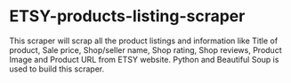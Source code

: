 # ETSY-products-listing-scraper
This scraper will scrap all the product listings and information like Title of product, Sale price, Shop/seller name, Shop rating, Shop reviews, Product Image and Product URL from ETSY website. Python and Beautiful Soup is used to build this scraper.

